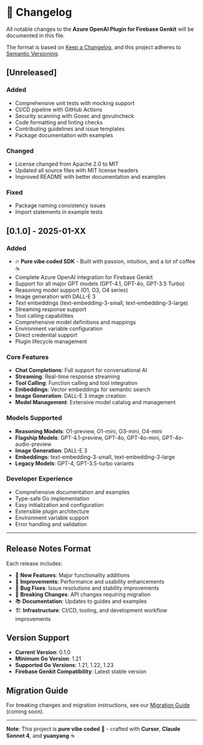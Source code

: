 # 📝 Changelog

All notable changes to the **Azure OpenAI Plugin for Firebase Genkit** will be documented in this file.

The format is based on [Keep a Changelog](https://keepachangelog.com/en/1.0.0/),
and this project adheres to [Semantic Versioning](https://semver.org/spec/v2.0.0.html).

## [Unreleased]

### Added
- Comprehensive unit tests with mocking support
- CI/CD pipeline with GitHub Actions
- Security scanning with Gosec and govulncheck
- Code formatting and linting checks
- Contributing guidelines and issue templates
- Package documentation with examples

### Changed
- License changed from Apache 2.0 to MIT
- Updated all source files with MIT license headers
- Improved README with better documentation and examples

### Fixed
- Package naming consistency issues
- Import statements in example tests

## [0.1.0] - 2025-01-XX

### Added
- 🔥 **Pure vibe coded SDK** - Built with passion, intuition, and a lot of coffee ☕
- Complete Azure OpenAI integration for Firebase Genkit
- Support for all major GPT models (GPT-4.1, GPT-4o, GPT-3.5 Turbo)
- Reasoning model support (O1, O3, O4 series)
- Image generation with DALL-E 3
- Text embeddings (text-embedding-3-small, text-embedding-3-large)
- Streaming response support
- Tool calling capabilities
- Comprehensive model definitions and mappings
- Environment variable configuration
- Direct credential support
- Plugin lifecycle management

### Core Features
- **Chat Completions**: Full support for conversational AI
- **Streaming**: Real-time response streaming
- **Tool Calling**: Function calling and tool integration
- **Embeddings**: Vector embeddings for semantic search
- **Image Generation**: DALL-E 3 image creation
- **Model Management**: Extensive model catalog and management

### Models Supported
- **Reasoning Models**: O1-preview, O1-mini, O3-mini, O4-mini
- **Flagship Models**: GPT-4.1-preview, GPT-4o, GPT-4o-mini, GPT-4o-audio-preview
- **Image Generation**: DALL-E 3
- **Embeddings**: text-embedding-3-small, text-embedding-3-large
- **Legacy Models**: GPT-4, GPT-3.5-turbo variants

### Developer Experience
- Comprehensive documentation and examples
- Type-safe Go implementation
- Easy initialization and configuration
- Extensible plugin architecture
- Environment variable support
- Error handling and validation

---

## Release Notes Format

Each release includes:
- 🚀 **New Features**: Major functionality additions
- 🔧 **Improvements**: Performance and usability enhancements  
- 🐛 **Bug Fixes**: Issue resolutions and stability improvements
- 🔄 **Breaking Changes**: API changes requiring migration
- 📚 **Documentation**: Updates to guides and examples
- 🏗️ **Infrastructure**: CI/CD, tooling, and development workflow improvements

## Version Support

- **Current Version**: 0.1.0
- **Minimum Go Version**: 1.21
- **Supported Go Versions**: 1.21, 1.22, 1.23
- **Firebase Genkit Compatibility**: Latest stable version

## Migration Guide

For breaking changes and migration instructions, see our [Migration Guide](MIGRATION.md) (coming soon).

---

**Note**: This project is **pure vibe coded** 🌟 - crafted with **Cursor**, **Claude Sonnet 4**, and **yuanyang** ☕️ 